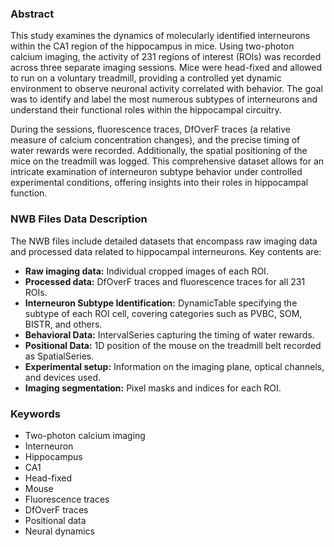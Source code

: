 ### Abstract
This study examines the dynamics of molecularly identified interneurons within the CA1 region of the hippocampus in mice. Using two-photon calcium imaging, the activity of 231 regions of interest (ROIs) was recorded across three separate imaging sessions. Mice were head-fixed and allowed to run on a voluntary treadmill, providing a controlled yet dynamic environment to observe neuronal activity correlated with behavior. The goal was to identify and label the most numerous subtypes of interneurons and understand their functional roles within the hippocampal circuitry.

During the sessions, fluorescence traces, DfOverF traces (a relative measure of calcium concentration changes), and the precise timing of water rewards were recorded. Additionally, the spatial positioning of the mice on the treadmill was logged. This comprehensive dataset allows for an intricate examination of interneuron subtype behavior under controlled experimental conditions, offering insights into their roles in hippocampal function.

### NWB Files Data Description
The NWB files include detailed datasets that encompass raw imaging data and processed data related to hippocampal interneurons. Key contents are:
- **Raw imaging data:** Individual cropped images of each ROI.
- **Processed data:** DfOverF traces and fluorescence traces for all 231 ROIs.
- **Interneuron Subtype Identification:** DynamicTable specifying the subtype of each ROI cell, covering categories such as PVBC, SOM, BISTR, and others.
- **Behavioral Data:** IntervalSeries capturing the timing of water rewards.
- **Positional Data:** 1D position of the mouse on the treadmill belt recorded as SpatialSeries.
- **Experimental setup:** Information on the imaging plane, optical channels, and devices used.
- **Imaging segmentation:** Pixel masks and indices for each ROI.

### Keywords
- Two-photon calcium imaging
- Interneuron
- Hippocampus
- CA1
- Head-fixed
- Mouse
- Fluorescence traces
- DfOverF traces
- Positional data
- Neural dynamics